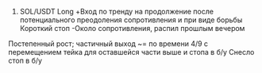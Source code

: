 1. SOL/USDT Long
+Вход по тренду на продолжение после потенциального преодоления сопротивления и при виде борьбы
Короткий стоп
-Около сопротивления, распил прошлым вечером

Постепенный рост; частичный выход ~= по времени 4/9 с перемещением тейка для оставшейся части выше и стопа в б/у
Снесло стоп в б/у